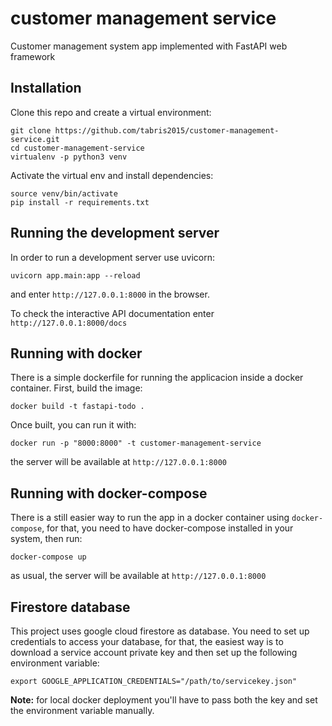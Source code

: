 # customer management service
Customer management system app implemented with FastAPI web framework

## Installation
Clone this repo and create a virtual environment:

```
git clone https://github.com/tabris2015/customer-management-service.git
cd customer-management-service
virtualenv -p python3 venv
```

Activate the virtual env and install dependencies:

```
source venv/bin/activate
pip install -r requirements.txt
```

## Running the development server
In order to run a development server use uvicorn:

```
uvicorn app.main:app --reload
```

and enter `http://127.0.0.1:8000` in the browser.

To check the interactive API documentation enter ` http://127.0.0.1:8000/docs`

## Running with docker
There is a simple dockerfile for running the applicacion inside a docker container. First, build the image:
```
docker build -t fastapi-todo .
```
Once built, you can run it with:
```
docker run -p "8000:8000" -t customer-management-service
```
the server will be available at `http://127.0.0.1:8000`

## Running with docker-compose
There is a still easier way to run the app in a docker container using `docker-compose`, for that, you need
to have docker-compose installed in your system, then run:
```
docker-compose up
```
as usual, the server will be available at `http://127.0.0.1:8000`

## Firestore database
This project uses google cloud firestore as database. You need to set up credentials to access your database, 
for that, the easiest way is to download a service account private key and then set up the following environment
variable:

```
export GOOGLE_APPLICATION_CREDENTIALS="/path/to/servicekey.json"
```

**Note:** for local docker deployment you'll have to pass both the key and set the environment variable manually.
